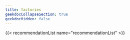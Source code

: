 ```yaml
---
title: factories
geekdocCollapseSection: true
geekdocHidden: false
---
```


{{< recommendationList name="recommendationList" >}}
